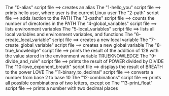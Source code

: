 The "0-alias" script file ==> creates an alias
The "1-hello_you" script file ==> prints hello user, where user is the current Linux user
The "2-path" script file ==> adds /action to the PATH
The "3-paths" script file ==> counts the number of directories in the PATH
The "4-global_variables" script file ==> lists environment variables
The "5-local_variables" script file ==> lists all local variables and environment variables, and functions
The "6-create_local_variable" script file ==> creates a new local variable
The "7-create_global_variable" script file ==> creates a new global variable
The "8-true_knowledge" script file ==> prints the result of the addition of 128 with the value stored in the environment variable TRUEKNOWLEDGE
The "9-divide_and_rule" script file ==> prints the result of POWER divided by DIVIDE
The "10-love_exponent_breath" script file ==> displays the result of BREATH to the power LOVE
The "11-binary_to_decimal" script file ==> converts a number from base 2 to base 10
The "12-combinations" script file ==> prints all possible combinations of two letters, except oo
The "13-print_float" script file ==> prints a number with two decimal places
